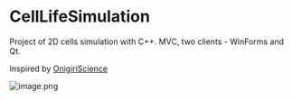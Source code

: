 # CellLifeSimulation

Project of 2D cells simulation with C++. MVC, two clients - WinForms and Qt. 

Inspired by [OnigiriScience](https://www.youtube.com/c/OnigiriScience)

![image.png](https://i.postimg.cc/NjQqdVTR/image.png)
